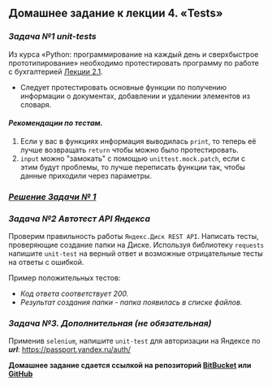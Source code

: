 ## Домашнее задание к лекции 4. «Tests»

### **_Задача №1 unit-tests_**

Из курса «Python: программирование на каждый день и сверхбыстрое прототипирование» необходимо протестировать программу 
по работе с бухгалтерией [Лекции 2.1](https://github.com/FirstSingleheart/Module-3---Professional-work-with-Python/blob/master/Unittest/src.py). 

- Следует протестировать основные функции по получению информации о документах, добавлении и удалении элементов из словаря.

#### _**Рекомендации по тестам.**_

1. Если у вас в функциях информация выводилась `print`, то теперь её лучше возвращать `return` чтобы можно было протестировать.
2. `input` можно "замокать" с помощью `unittest.mock.patch`, если с этим будут проблемы, то лучше переписать функции так, 
чтобы данные приходили через параметры.

### [_Решение Задачи № 1_](https://github.com/FirstSingleheart/Module-3---Professional-work-with-Python/blob/master/Unittest/Test_src.py)

### **_Задача №2 Автотест API Яндекса_**

Проверим правильность работы `Яндекс.Диск REST API`. Написать тесты, проверяющие создание папки на Диске.
Используя библиотеку `requests` напишите `unit-test` на верный ответ и возможные отрицательные тесты на ответы с ошибкой.

Пример положительных тестов:


- _Код ответа соответствует 200._
- _Результат создания папки - папка появилась в списке файлов._


### _**Задача №3. Дополнительная (не обязательная)**_

Применив `selenium`, напишите `unit-test` для авторизации на Яндексе по **_url_**: https://passport.yandex.ru/auth/

**Домашнее задание сдается ссылкой на репозиторий [BitBucket](https://bitbucket.org/) или [GitHub](https://github.com/)**
